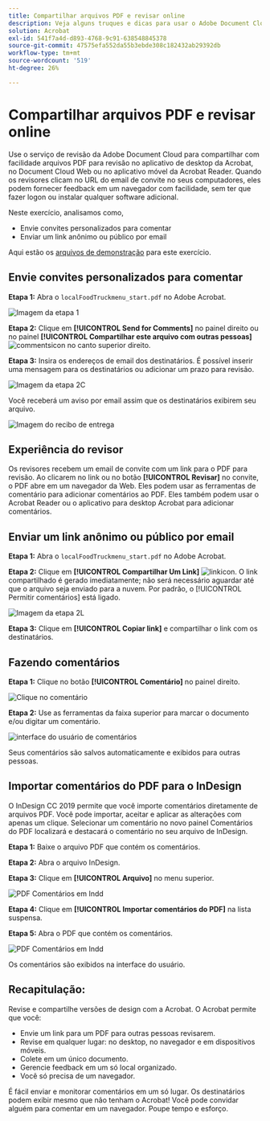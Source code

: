 ```yaml
---
title: Compartilhar arquivos PDF e revisar online
description: Veja alguns truques e dicas para usar o Adobe Document Cloud
solution: Acrobat
exl-id: 541f7a4d-d893-4768-9c91-638548845378
source-git-commit: 47575efa552da55b3ebde308c182432ab29392db
workflow-type: tm+mt
source-wordcount: '519'
ht-degree: 26%

---
```


# Compartilhar arquivos PDF e revisar online

Use o serviço de revisão da Adobe Document Cloud para compartilhar com facilidade arquivos PDF para revisão no aplicativo de desktop da Acrobat, no Document Cloud Web ou no aplicativo móvel da Acrobat Reader. Quando os revisores clicam no URL do email de convite no seus computadores, eles podem fornecer feedback em um navegador com facilidade, sem ter que fazer logon ou instalar qualquer software adicional.

Neste exercício, analisamos como,

* Envie convites personalizados para comentar
* Enviar um link anônimo ou público por email

Aqui estão os [arquivos de demonstração](assets/01_Review.zip) para este exercício.

## Envie convites personalizados para comentar

**Etapa 1:** Abra o `localFoodTruckmenu_start.pdf` no Adobe Acrobat.

![Imagem da etapa 1](assets/Step1.png)

**Etapa 2:** Clique em **[!UICONTROL Send for Comments]** no painel direito ou no painel **[!UICONTROL Compartilhar este arquivo com outras pessoas]** ![commentsicon](assets/sendforcommentsicon.png)  no canto superior direito.

**Etapa 3:** Insira os endereços de email dos destinatários. É possível inserir uma mensagem para os destinatários ou adicionar um prazo para revisão.

![Imagem da etapa 2C](assets/Step2C.png)

Você receberá um aviso por email assim que os destinatários exibirem seu arquivo.

![Imagem do recibo de entrega](assets/deliveryReceipt_Track.png)

## Experiência do revisor

Os revisores recebem um email de convite com um link para o PDF para revisão. Ao clicarem no link ou no botão **[!UICONTROL Revisar]** no convite, o PDF abre em um navegador da Web. Eles podem usar as ferramentas de comentário para adicionar comentários ao PDF. Eles também podem usar o Acrobat Reader ou o aplicativo para desktop Acrobat para adicionar comentários.

## Enviar um link anônimo ou público por email

**Etapa 1:** Abra o `localFoodTruckmenu_start.pdf` no Adobe Acrobat.

**Etapa 2:** Clique em **[!UICONTROL Compartilhar Um Link]** ![linkicon](assets/sendlinkicon.png). O link compartilhado é gerado imediatamente; não será necessário aguardar até que o arquivo seja enviado para a nuvem. Por padrão, o [!UICONTROL Permitir comentários] está ligado.

![Imagem da etapa 2L](assets/Step2L.png)

**Etapa 3:** Clique em **[!UICONTROL Copiar link]** e compartilhar o link com os destinatários.

## Fazendo comentários

**Etapa 1:** Clique no botão **[!UICONTROL Comentário]** no painel direito.

![Clique no comentário](assets/Cselect.jpg)

**Etapa 2:** Use as ferramentas da faixa superior para marcar o documento e/ou digitar um comentário.

![interface do usuário de comentários](assets/commentsui.png)

Seus comentários são salvos automaticamente e exibidos para outras pessoas.

## Importar comentários do PDF para o InDesign

O InDesign CC 2019 permite que você importe comentários diretamente de arquivos PDF. Você pode importar, aceitar e aplicar as alterações com apenas um clique. Selecionar um comentário no novo painel Comentários do PDF localizará e destacará o comentário no seu arquivo de InDesign.

**Etapa 1:** Baixe o arquivo PDF que contém os comentários.

**Etapa 2:** Abra o arquivo InDesign.

**Etapa 3:** Clique em **[!UICONTROL Arquivo]** no menu superior.

![PDF Comentários em Indd](assets/inddpdf.png)

**Etapa 4:** Clique em **[!UICONTROL Importar comentários do PDF]** na lista suspensa.

**Etapa 5:** Abra o PDF que contém os comentários.

![PDF Comentários em Indd](assets/inddpdfshown.png)

Os comentários são exibidos na interface do usuário.

## Recapitulação:

Revise e compartilhe versões de design com a Acrobat. O Acrobat permite que você:

* Envie um link para um PDF para outras pessoas revisarem.
* Revise em qualquer lugar: no desktop, no navegador e em dispositivos móveis.
* Colete em um único documento.
* Gerencie feedback em um só local organizado.
* Você só precisa de um navegador.

É fácil enviar e monitorar comentários em um só lugar. Os destinatários podem exibir mesmo que não tenham o Acrobat! Você pode convidar alguém para comentar em um navegador. Poupe tempo e esforço.
